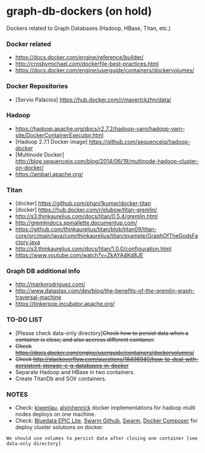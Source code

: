 # graph-db-dockers (on hold)
Dockers related to Graph Databases (Hadoop, HBase, Titan, etc.)

### Docker related
* https://docs.docker.com/engine/reference/builder/
* http://crosbymichael.com/dockerfile-best-practices.html
* https://docs.docker.com/engine/userguide/containers/dockervolumes/

### Docker Repositories
* [Servio Palacios] https://hub.docker.com/r/maverickzhn/data/

### Hadoop
* https://hadoop.apache.org/docs/r2.7.2/hadoop-yarn/hadoop-yarn-site/DockerContainerExecutor.html
* [Hadoop 2.7.1 Docker image] https://github.com/sequenceiq/hadoop-docker
* [Multinode Docker] http://blog.sequenceiq.com/blog/2014/06/19/multinode-hadoop-cluster-on-docker/
* https://ambari.apache.org/

### Titan
* [docker] https://github.com/phani1kumar/docker-titan
* [docker] https://hub.docker.com/r/elubow/titan-gremlin/
* http://s3.thinkaurelius.com/docs/titan/0.5.4/gremlin.html
* http://gremlindocs.spmallette.documentup.com/
* https://github.com/thinkaurelius/titan/blob/titan09/titan-core/src/main/java/com/thinkaurelius/titan/example/GraphOfTheGodsFactory.java
* http://s3.thinkaurelius.com/docs/titan/1.0.0/configuration.html
* https://www.youtube.com/watch?v=ZkAYA4Kd8JE

### Graph DB additional info
* http://markorodriguez.com/
* http://www.datastax.com/dev/blog/the-benefits-of-the-gremlin-graph-traversal-machine
* https://tinkerpop.incubator.apache.org/ 

### TO-DO LIST
* [Please check data-only directory]~~Check how to persist data when a container is close, and also accross different cointaner.~~
* ~~Check https://docs.docker.com/engine/userguide/containers/dockervolumes/~~
* ~~Check http://stackoverflow.com/questions/18496940/how-to-deal-with-persistent-storage-e-g-databases-in-docker~~
* Separate Hadoop and HBase in two containers.
* Create TitanDb and SOlr containers.

### NOTES
* Check: [kiwenlau](http://kiwenlau.blogspot.com/2015/05/quickly-build-arbitrary-size-hadoop.html), [alvinhenrick](https://github.com/alvinhenrick/hadoop-mutinode) docker implementations for hadoop multi nodes deploys on one machine.
* Check: [Bluedata EPIC Lite](http://info.bluedata.com/EPIC_Lite_Download_Request.html), [Swarm Github](https://github.com/docker/swarm/), [Swarm](https://docs.docker.com/swarm/), [Docker Composer](https://docs.docker.com/compose/) for deploy cluster solutions on docker.

```
We should use volumes to persist data after closing one container [see data-only directory]
```
